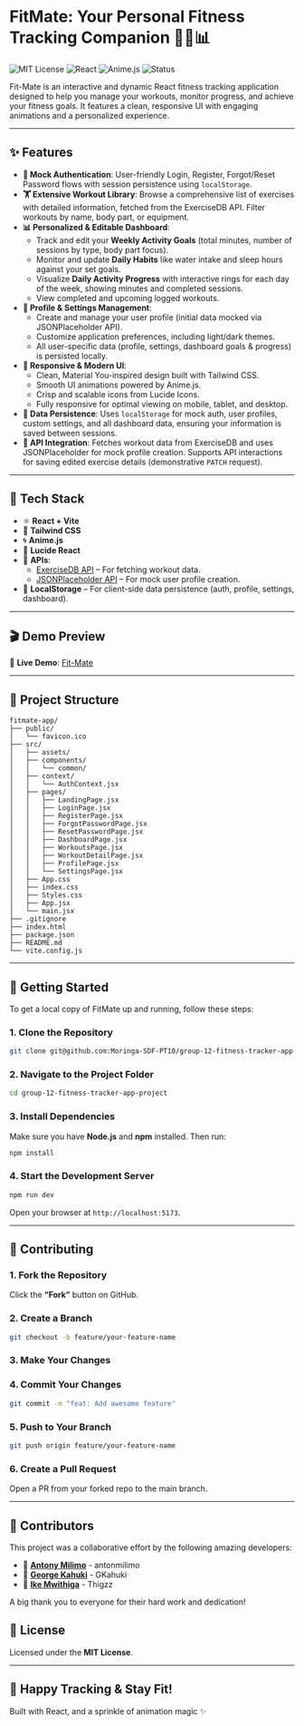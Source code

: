 # FitMate: Your Personal Fitness Tracking Companion 🏋️‍♀️📊
![MIT License](https://img.shields.io/badge/license-MIT-blue.svg)
![React](https://img.shields.io/badge/built%20with-React-61DAFB?logo=react)
![Anime.js](https://img.shields.io/badge/animation-Anime.js-ff69b4)
![Status](https://img.shields.io/badge/status-active-brightgreen)

Fit-Mate is an interactive and dynamic React fitness tracking application designed to help you manage your workouts, monitor progress, and achieve your fitness goals. It features a clean, responsive UI with engaging animations and a personalized experience.

---

## ✨ Features

* **🔐 Mock Authentication**: User-friendly Login, Register, Forgot/Reset Password flows with session persistence using `localStorage`.
* **🏋️ Extensive Workout Library**: Browse a comprehensive list of exercises with detailed information, fetched from the ExerciseDB API. Filter workouts by name, body part, or equipment.
* **📊 Personalized & Editable Dashboard**:
    * Track and edit your **Weekly Activity Goals** (total minutes, number of sessions by type, body part focus).
    * Monitor and update **Daily Habits** like water intake and sleep hours against your set goals.
    * Visualize **Daily Activity Progress** with interactive rings for each day of the week, showing minutes and completed sessions.
    * View completed and upcoming logged workouts.
* **👤 Profile & Settings Management**:
    * Create and manage your user profile (initial data mocked via JSONPlaceholder API).
    * Customize application preferences, including light/dark themes.
    * All user-specific data (profile, settings, dashboard goals & progress) is persisted locally.
* **🎨 Responsive & Modern UI**:
    * Clean, Material You-inspired design built with Tailwind CSS.
    * Smooth UI animations powered by Anime.js.
    * Crisp and scalable icons from Lucide Icons.
    * Fully responsive for optimal viewing on mobile, tablet, and desktop.
* **🔄 Data Persistence**: Uses `localStorage` for mock auth, user profiles, custom settings, and all dashboard data, ensuring your information is saved between sessions.
* **🔧 API Integration**: Fetches workout data from ExerciseDB and uses JSONPlaceholder for mock profile creation. Supports API interactions for saving edited exercise details (demonstrative `PATCH` request).

---

## 🧰 Tech Stack

* ⚛️ **React + Vite**
* 🎨 **Tailwind CSS**
* 🌀 **Anime.js**
* 🎯 **Lucide React** 
* 🔗 **APIs**:
    * [ExerciseDB API](https://exercisedb-api.vercel.app/api/v1/exercises) – For fetching workout data.
    * [JSONPlaceholder API](https://jsonplaceholder.typicode.com/posts) – For mock user profile creation.
* 💾 **LocalStorage** – For client-side data persistence (auth, profile, settings, dashboard).

---

## 🎬 Demo Preview

🔗 **Live Demo**: [Fit-Mate](https://fit-mate.netlify.app/)

---

## 📂 Project Structure

```
fitmate-app/
├── public/
│   └── favicon.ico
├── src/
│   ├── assets/
│   ├── components/
│   │   └── common/
│   ├── context/
│   │   └── AuthContext.jsx
│   ├── pages/
│   │   ├── LandingPage.jsx
│   │   ├── LoginPage.jsx
│   │   ├── RegisterPage.jsx
│   │   ├── ForgotPasswordPage.jsx
│   │   ├── ResetPasswordPage.jsx
│   │   ├── DashboardPage.jsx
│   │   ├── WorkoutsPage.jsx
│   │   ├── WorkoutDetailPage.jsx
│   │   ├── ProfilePage.jsx
│   │   └── SettingsPage.jsx
│   ├── App.css
│   ├── index.css
│   ├── Styles.css
│   ├── App.jsx
│   └── main.jsx
├── .gitignore
├── index.html
├── package.json
├── README.md
└── vite.config.js
```

---

## 🚀 Getting Started

To get a local copy of FitMate up and running, follow these steps:

### 1. Clone the Repository

```bash
git clone git@github.com:Moringa-SDF-PT10/group-12-fitness-tracker-app-project.git
```

### 2. Navigate to the Project Folder

```bash
cd group-12-fitness-tracker-app-project
```

### 3. Install Dependencies

Make sure you have **Node.js** and **npm** installed. Then run:

```bash
npm install
```

### 4. Start the Development Server

```bash
npm run dev
```

Open your browser at `http://localhost:5173`.

---

## 🙌 Contributing

### 1. Fork the Repository

Click the **“Fork”** button on GitHub.

### 2. Create a Branch

```bash
git checkout -b feature/your-feature-name
```

### 3. Make Your Changes

### 4. Commit Your Changes

```bash
git commit -m "feat: Add awesome feature"
```

### 5. Push to Your Branch

```bash
git push origin feature/your-feature-name
```

### 6. Create a Pull Request

Open a PR from your forked repo to the main branch.

---

## 🤝 Contributors

This project was a collaborative effort by the following amazing developers:

* 👤 **[Antony Milimo](https://github.com/ANTONMILIMO)** - antonmilimo
* 👤 **[George Kahuki](https://github.com/GKahuki)** - GKahuki
* 👤 **[Ike Mwithiga](https://github.com/Thigzz)** - Thigzz

A big thank you to everyone for their hard work and dedication!

## 📄 License

Licensed under the **MIT License**.

---

## 💪 Happy Tracking & Stay Fit!

Built with React, and a sprinkle of animation magic ✨
